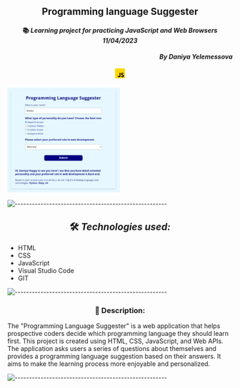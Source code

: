 ## <div align="center">Programming language Suggester</div>

#### <div align="center">📚 _Learning project for practicing JavaScript and Web Browsers  11/04/2023_ </div>

**_<p align="right">By Daniya Yelemessova_**</p>

<p align="center">
  <img src="images/js.png" alt="js" width="30"/>
</p>

<div><img src="images/suggester.png" alt="screen of the program" width="50%" display="block" margin-left="auto" margin-right="auto"/></div>

![-----------------------------------------------------](https://raw.githubusercontent.com/andreasbm/readme/master/assets/lines/rainbow.png)


## <div align="center"> 🛠️ _Technologies used:_

- HTML
- CSS
- JavaScript
- Visual Studio Code
- GIT

![-----------------------------------------------------](https://raw.githubusercontent.com/andreasbm/readme/master/assets/lines/rainbow.png)

### <div align="center"> 🤔 Description:

The "Programming Language Suggester" is a web application that helps prospective coders decide which programming language they should learn first. This project is created using HTML, CSS, JavaScript, and Web APIs. The application asks users a series of questions about themselves and provides a programming language suggestion based on their answers. It aims to make the learning process more enjoyable and personalized.

![-----------------------------------------------------](https://raw.githubusercontent.com/andreasbm/readme/master/assets/lines/rainbow.png)





